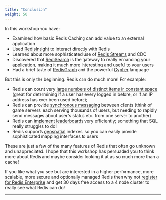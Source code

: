 ```yaml
---
title: "Conclusion"
weight: 50
---
```

In this workshop you have:

* Examined how basic Redis Caching can add value to an external application
* Used [RedisInsight] to interact directly with Redis
* Learned about more sophisticated use of [Redis Streams] and CDC
* Discovered that [RediSearch] is the gateway to really enhancing your application, making it much more interesting and useful to your users
* Had a brief taste of [RedisGraph] and the powerful [Cypher] language

But this is only the beginning. Redis can do much more! For example:

* Redis can count very [large numbers of distinct items in constant space] (great for determining if a user has every logged in before, or if an IP address has ever been used before); 
* Redis can provide [synchronous messaging] between clients (think of game servers, each serving thousands of users, but needing to rapidly send messages about user's status etc. from one server to another)
* Redis can [implement leaderboards] very efficiently; something that SQL really struggles to do!
* Redis supports [geospatial] indexes, so you can easily provide sophisticated mapping interfaces to users

These are just a few of the many features of Redis that often go unknown and unappreciated. I hope that this workshop has persuaded you to think more about Redis and maybe consider looking it at as so much more than a cache!

If you like what you see but are interested in a higher performance, more scalable, more secure and optionally managed Redis then why not [register for Redis Enterprise] and get 30 days free access to a 4 node cluster to really see what Redis can do!

----------
[Redisinsight]: https://redislabs.com/redis-enterprise/redis-insight/
[redis streams]: https://redis.io/topics/streams-intro
[redisearch]: https://oss.redislabs.com/redisearch/
[large numbers of distinct items in constant space]: https://redislabs.com/redis-best-practices/counting/hyperloglog/
[synchronous messaging]: https://redis.io/topics/pubsub
[implement leaderboards]: https://redislabs.com/solutions/use-cases/leaderboards/
[geospatial]: https://redislabs.com/redis-best-practices/indexing-patterns/geospatial/
[redisgraph]: https://redislabs.com/modules/redis-graph/
[cypher]: https://s3.amazonaws.com/artifacts.opencypher.org/openCypher9.pdf
[register for Redis Enterprise]: https://app.redislabs.com/#/login
